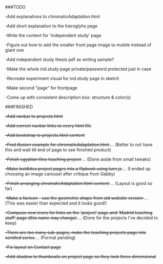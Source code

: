 ###TODO

-Add explanations to chromaticAdaptation.html

-Add short explanation to the hieroglyhs page

-Write the content for 'independent study' page

-Figure out how to add the smaller front page image to mobile instead of giant one

-Add independent study thesis pdf as writing sample?

-Make the whole ind.study page private/password protected just in case

-Recreate experiment visual for ind.study page in sketch

-Make second "page" for frontpage

-Come up with consistent description box: structure & color(s)

###FINISHED

<s> -Add navbar to projects.html </s>

<s> -Add correct navbar links to every html file </s>

<s> -Add bootstrap to projects.html content </s>

<s> -Find illusion example for chromaticAdaptation.html </s> ... (Better to not have this and wait till end of page to see finished product)

<s> -Finish egyptian tiles teaching project </s> ... (Done aside from small tweaks)

<s> -Make boldIdea project pages into a flipbook using turn.js </s> ... (I ended up choosing an image carousel after critique from Gabby)

<s> -Finish arranging chromaticAdaptation.html content </s> ... (Layout is good so far)

<s> -Make a favicon - use the geometric shape from old website version </s> ... (This was easier than expected and it looks good!)

<s> -Compose new icons for links on the 'project' page and 'Madrid teaching stuff' page (this name may change) </s> ... (Done for the projects I've decided to keep)

<s> -There are too many sub-pages, make the teaching projects page into scrolled series </s> ... (Format pending)

<s> -Fix layout on Contact page </s>

<s> -Add shadow to thumbnails on project page so they look three dimensional </s>
